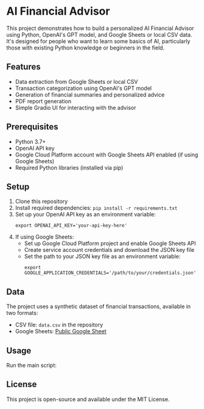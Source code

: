 # AI Financial Advisor

This project demonstrates how to build a personalized AI Financial Advisor using Python, OpenAI's GPT model, and Google Sheets or local CSV data. It's designed for people who want to learn some basics of AI, particularly those with existing Python knowledge or beginners in the field.

## Features

- Data extraction from Google Sheets or local CSV
- Transaction categorization using OpenAI's GPT model
- Generation of financial summaries and personalized advice
- PDF report generation
- Simple Gradio UI for interacting with the advisor

## Prerequisites

- Python 3.7+
- OpenAI API key
- Google Cloud Platform account with Google Sheets API enabled (if using Google Sheets)
- Required Python libraries (installed via pip)

## Setup

1. Clone this repository
2. Install required dependencies: `pip install -r requirements.txt`
3. Set up your OpenAI API key as an environment variable:
   ```
   export OPENAI_API_KEY='your-api-key-here'
   ```
4. If using Google Sheets:
   - Set up Google Cloud Platform project and enable Google Sheets API
   - Create service account credentials and download the JSON key file
   - Set the path to your JSON key file as an environment variable:
     ```
     export GOOGLE_APPLICATION_CREDENTIALS='/path/to/your/credentials.json'
     ```

## Data

The project uses a synthetic dataset of financial transactions, available in two formats:
- CSV file: `data.csv` in the repository
- Google Sheets: [Public Google Sheet](https://docs.google.com/spreadsheets/d/1kuDZOyzT54yovmmF0pdWypIMPQQF6ZiX8VJGMecVyqI/edit?usp=sharing)

## Usage

Run the main script:

## License

This project is open-source and available under the MIT License.
